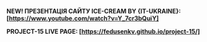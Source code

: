**NEW! ПРЕЗЕНТАЦІЯ САЙТУ ICE-CREAM BY {IT-UKRAINE}: [https://www.youtube.com/watch?v=Y_7cr3bQuiY]**

**PROJECT-15 LIVE PAGE: [https://fedusenkv.github.io/project-15/]**

